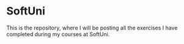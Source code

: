 # SoftUni
This is the repository, where I will be posting all the exercises I have completed during my courses at SoftUni.
